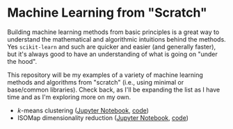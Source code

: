 # Machine Learning from "Scratch"

Building machine learning methods from basic principles is a great way to
understand the mathematical and algorithmic intuitions behind the methods. Yes
`scikit-learn` and such are quicker and easier (and generally faster), but it's
always good to have an understanding of what is going on "under the hood".

This repository will be my examples of a variety of machine learning methods
and algorithms from "scratch" (i.e., using minimal or base/common libraries).
Check back, as I'll be expanding the list as I have time and as I'm exploring
more on my own.

* $k$-means clustering ([Jupyter Notebook](notebooks/00_k_means.ipynb),
  [code](code/00_k_means.py))
* ISOMap dimensionality reduction ([Jupyter Notebook](notebooks/01_isomap.ipynb),
  [code](code/01_isomap.py))

